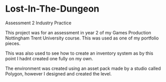 # Lost-In-The-Dungeon
Assessment 2 Industry Practice

This project was for an assessment in year 2 of my  Games Production Nottingham Trent University course. This was used as one of my portfolio pieces.

This was also used to see how to create an inventory system as by this point I hadnt created one fully on my own.

The environment was created using an asset pack made by a studio called Polygon, however I designed and created the level.
